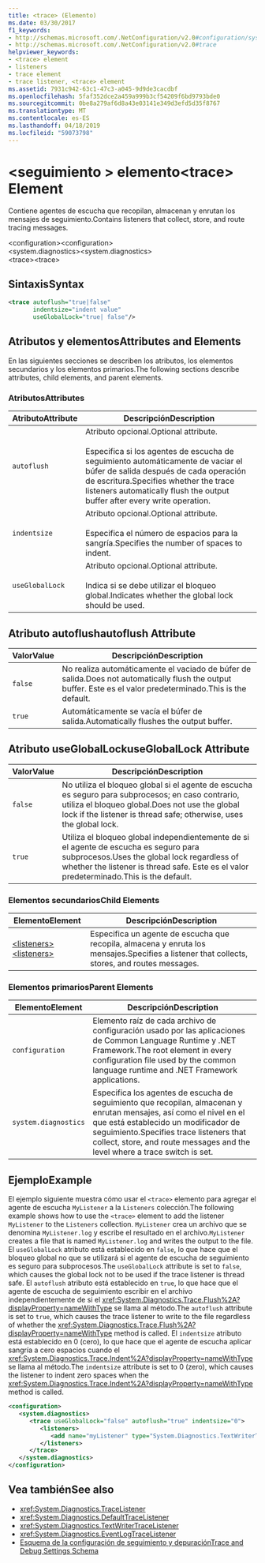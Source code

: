 ```yaml
---
title: <trace> (Elemento)
ms.date: 03/30/2017
f1_keywords:
- http://schemas.microsoft.com/.NetConfiguration/v2.0#configuration/system.diagnostics/trace
- http://schemas.microsoft.com/.NetConfiguration/v2.0#trace
helpviewer_keywords:
- <trace> element
- listeners
- trace element
- trace listener, <trace> element
ms.assetid: 7931c942-63c1-47c3-a045-9d9de3cacdbf
ms.openlocfilehash: 5faf352dce2a459a999b3cf54209f6bd9793bde0
ms.sourcegitcommit: 0be8a279af6d8a43e03141e349d3efd5d35f8767
ms.translationtype: MT
ms.contentlocale: es-ES
ms.lasthandoff: 04/18/2019
ms.locfileid: "59073798"
---
```

# <a name="trace-element"></a><span data-ttu-id="ffdfc-102">\<seguimiento > elemento</span><span class="sxs-lookup"><span data-stu-id="ffdfc-102">\<trace> Element</span></span>
<span data-ttu-id="ffdfc-103">Contiene agentes de escucha que recopilan, almacenan y enrutan los mensajes de seguimiento.</span><span class="sxs-lookup"><span data-stu-id="ffdfc-103">Contains listeners that collect, store, and route tracing messages.</span></span>  
  
 <span data-ttu-id="ffdfc-104">\<configuration></span><span class="sxs-lookup"><span data-stu-id="ffdfc-104">\<configuration></span></span>  
<span data-ttu-id="ffdfc-105">\<system.diagnostics></span><span class="sxs-lookup"><span data-stu-id="ffdfc-105">\<system.diagnostics></span></span>  
<span data-ttu-id="ffdfc-106">\<trace></span><span class="sxs-lookup"><span data-stu-id="ffdfc-106">\<trace></span></span>  
  
## <a name="syntax"></a><span data-ttu-id="ffdfc-107">Sintaxis</span><span class="sxs-lookup"><span data-stu-id="ffdfc-107">Syntax</span></span>  
  
```xml  
<trace autoflush="true|false"   
       indentsize="indent value"  
       useGlobalLock="true| false"/>  
```  
  
## <a name="attributes-and-elements"></a><span data-ttu-id="ffdfc-108">Atributos y elementos</span><span class="sxs-lookup"><span data-stu-id="ffdfc-108">Attributes and Elements</span></span>  
 <span data-ttu-id="ffdfc-109">En las siguientes secciones se describen los atributos, los elementos secundarios y los elementos primarios.</span><span class="sxs-lookup"><span data-stu-id="ffdfc-109">The following sections describe attributes, child elements, and parent elements.</span></span>  
  
### <a name="attributes"></a><span data-ttu-id="ffdfc-110">Atributos</span><span class="sxs-lookup"><span data-stu-id="ffdfc-110">Attributes</span></span>  
  
|<span data-ttu-id="ffdfc-111">Atributo</span><span class="sxs-lookup"><span data-stu-id="ffdfc-111">Attribute</span></span>|<span data-ttu-id="ffdfc-112">Descripción</span><span class="sxs-lookup"><span data-stu-id="ffdfc-112">Description</span></span>|  
|---------------|-----------------|  
|`autoflush`|<span data-ttu-id="ffdfc-113">Atributo opcional.</span><span class="sxs-lookup"><span data-stu-id="ffdfc-113">Optional attribute.</span></span><br /><br /> <span data-ttu-id="ffdfc-114">Especifica si los agentes de escucha de seguimiento automáticamente de vaciar el búfer de salida después de cada operación de escritura.</span><span class="sxs-lookup"><span data-stu-id="ffdfc-114">Specifies whether the trace listeners automatically flush the output buffer after every write operation.</span></span>|  
|`indentsize`|<span data-ttu-id="ffdfc-115">Atributo opcional.</span><span class="sxs-lookup"><span data-stu-id="ffdfc-115">Optional attribute.</span></span><br /><br /> <span data-ttu-id="ffdfc-116">Especifica el número de espacios para la sangría.</span><span class="sxs-lookup"><span data-stu-id="ffdfc-116">Specifies the number of spaces to indent.</span></span>|  
|`useGlobalLock`|<span data-ttu-id="ffdfc-117">Atributo opcional.</span><span class="sxs-lookup"><span data-stu-id="ffdfc-117">Optional attribute.</span></span><br /><br /> <span data-ttu-id="ffdfc-118">Indica si se debe utilizar el bloqueo global.</span><span class="sxs-lookup"><span data-stu-id="ffdfc-118">Indicates whether the global lock should be used.</span></span>|  
  
## <a name="autoflush-attribute"></a><span data-ttu-id="ffdfc-119">Atributo autoflush</span><span class="sxs-lookup"><span data-stu-id="ffdfc-119">autoflush Attribute</span></span>  
  
|<span data-ttu-id="ffdfc-120">Valor</span><span class="sxs-lookup"><span data-stu-id="ffdfc-120">Value</span></span>|<span data-ttu-id="ffdfc-121">Descripción</span><span class="sxs-lookup"><span data-stu-id="ffdfc-121">Description</span></span>|  
|-----------|-----------------|  
|`false`|<span data-ttu-id="ffdfc-122">No realiza automáticamente el vaciado de búfer de salida.</span><span class="sxs-lookup"><span data-stu-id="ffdfc-122">Does not automatically flush the output buffer.</span></span> <span data-ttu-id="ffdfc-123">Este es el valor predeterminado.</span><span class="sxs-lookup"><span data-stu-id="ffdfc-123">This is the default.</span></span>|  
|`true`|<span data-ttu-id="ffdfc-124">Automáticamente se vacía el búfer de salida.</span><span class="sxs-lookup"><span data-stu-id="ffdfc-124">Automatically flushes the output buffer.</span></span>|  
  
## <a name="usegloballock-attribute"></a><span data-ttu-id="ffdfc-125">Atributo useGlobalLock</span><span class="sxs-lookup"><span data-stu-id="ffdfc-125">useGlobalLock Attribute</span></span>  
  
|<span data-ttu-id="ffdfc-126">Valor</span><span class="sxs-lookup"><span data-stu-id="ffdfc-126">Value</span></span>|<span data-ttu-id="ffdfc-127">Descripción</span><span class="sxs-lookup"><span data-stu-id="ffdfc-127">Description</span></span>|  
|-----------|-----------------|  
|`false`|<span data-ttu-id="ffdfc-128">No utiliza el bloqueo global si el agente de escucha es seguro para subprocesos; en caso contrario, utiliza el bloqueo global.</span><span class="sxs-lookup"><span data-stu-id="ffdfc-128">Does not use the global lock if the listener is thread safe; otherwise, uses the global lock.</span></span>|  
|`true`|<span data-ttu-id="ffdfc-129">Utiliza el bloqueo global independientemente de si el agente de escucha es seguro para subprocesos.</span><span class="sxs-lookup"><span data-stu-id="ffdfc-129">Uses the global lock regardless of whether the listener is thread safe.</span></span> <span data-ttu-id="ffdfc-130">Este es el valor predeterminado.</span><span class="sxs-lookup"><span data-stu-id="ffdfc-130">This is the default.</span></span>|  
  
### <a name="child-elements"></a><span data-ttu-id="ffdfc-131">Elementos secundarios</span><span class="sxs-lookup"><span data-stu-id="ffdfc-131">Child Elements</span></span>  
  
|<span data-ttu-id="ffdfc-132">Elemento</span><span class="sxs-lookup"><span data-stu-id="ffdfc-132">Element</span></span>|<span data-ttu-id="ffdfc-133">Descripción</span><span class="sxs-lookup"><span data-stu-id="ffdfc-133">Description</span></span>|  
|-------------|-----------------|  
|[<span data-ttu-id="ffdfc-134">\<listeners></span><span class="sxs-lookup"><span data-stu-id="ffdfc-134">\<listeners></span></span>](../../../../../docs/framework/configure-apps/file-schema/trace-debug/listeners-element-for-trace.md)|<span data-ttu-id="ffdfc-135">Especifica un agente de escucha que recopila, almacena y enruta los mensajes.</span><span class="sxs-lookup"><span data-stu-id="ffdfc-135">Specifies a listener that collects, stores, and routes messages.</span></span>|  
  
### <a name="parent-elements"></a><span data-ttu-id="ffdfc-136">Elementos primarios</span><span class="sxs-lookup"><span data-stu-id="ffdfc-136">Parent Elements</span></span>  
  
|<span data-ttu-id="ffdfc-137">Elemento</span><span class="sxs-lookup"><span data-stu-id="ffdfc-137">Element</span></span>|<span data-ttu-id="ffdfc-138">Descripción</span><span class="sxs-lookup"><span data-stu-id="ffdfc-138">Description</span></span>|  
|-------------|-----------------|  
|`configuration`|<span data-ttu-id="ffdfc-139">Elemento raíz de cada archivo de configuración usado por las aplicaciones de Common Language Runtime y .NET Framework.</span><span class="sxs-lookup"><span data-stu-id="ffdfc-139">The root element in every configuration file used by the common language runtime and .NET Framework applications.</span></span>|  
|`system.diagnostics`|<span data-ttu-id="ffdfc-140">Especifica los agentes de escucha de seguimiento que recopilan, almacenan y enrutan mensajes, así como el nivel en el que está establecido un modificador de seguimiento.</span><span class="sxs-lookup"><span data-stu-id="ffdfc-140">Specifies trace listeners that collect, store, and route messages and the level where a trace switch is set.</span></span>|  
  
## <a name="example"></a><span data-ttu-id="ffdfc-141">Ejemplo</span><span class="sxs-lookup"><span data-stu-id="ffdfc-141">Example</span></span>  
 <span data-ttu-id="ffdfc-142">El ejemplo siguiente muestra cómo usar el `<trace>` elemento para agregar el agente de escucha `MyListener` a la `Listeners` colección.</span><span class="sxs-lookup"><span data-stu-id="ffdfc-142">The following example shows how to use the `<trace>` element to add the listener `MyListener` to the `Listeners` collection.</span></span> <span data-ttu-id="ffdfc-143">`MyListener` crea un archivo que se denomina `MyListener.log` y escribe el resultado en el archivo.</span><span class="sxs-lookup"><span data-stu-id="ffdfc-143">`MyListener` creates a file that is named `MyListener.log` and writes the output to the file.</span></span> <span data-ttu-id="ffdfc-144">El `useGlobalLock` atributo está establecido en `false`, lo que hace que el bloqueo global no que se utilizará si el agente de escucha de seguimiento es seguro para subprocesos.</span><span class="sxs-lookup"><span data-stu-id="ffdfc-144">The `useGlobalLock` attribute is set to `false`, which causes the global lock not to be used if the trace listener is thread safe.</span></span> <span data-ttu-id="ffdfc-145">El `autoflush` atributo está establecido en `true`, lo que hace que el agente de escucha de seguimiento escribir en el archivo independientemente de si el <xref:System.Diagnostics.Trace.Flush%2A?displayProperty=nameWithType> se llama al método.</span><span class="sxs-lookup"><span data-stu-id="ffdfc-145">The `autoflush` attribute is set to `true`, which causes the trace listener to write to the file regardless of whether the <xref:System.Diagnostics.Trace.Flush%2A?displayProperty=nameWithType> method is called.</span></span> <span data-ttu-id="ffdfc-146">El `indentsize` atributo está establecido en 0 (cero), lo que hace que el agente de escucha aplicar sangría a cero espacios cuando el <xref:System.Diagnostics.Trace.Indent%2A?displayProperty=nameWithType> se llama al método.</span><span class="sxs-lookup"><span data-stu-id="ffdfc-146">The `indentsize` attribute is set to 0 (zero), which causes the listener to indent zero spaces when the <xref:System.Diagnostics.Trace.Indent%2A?displayProperty=nameWithType> method is called.</span></span>  
  
```xml  
<configuration>  
   <system.diagnostics>  
      <trace useGlobalLock="false" autoflush="true" indentsize="0">  
         <listeners>  
            <add name="myListener" type="System.Diagnostics.TextWriterTraceListener, system version=1.0.3300.0, Culture=neutral, PublicKeyToken=b77a5c561934e089" initializeData="c:\myListener.log" />  
         </listeners>  
      </trace>  
   </system.diagnostics>  
</configuration>  
```  
  
## <a name="see-also"></a><span data-ttu-id="ffdfc-147">Vea también</span><span class="sxs-lookup"><span data-stu-id="ffdfc-147">See also</span></span>

- <xref:System.Diagnostics.TraceListener>
- <xref:System.Diagnostics.DefaultTraceListener>
- <xref:System.Diagnostics.TextWriterTraceListener>
- <xref:System.Diagnostics.EventLogTraceListener>
- [<span data-ttu-id="ffdfc-148">Esquema de la configuración de seguimiento y depuración</span><span class="sxs-lookup"><span data-stu-id="ffdfc-148">Trace and Debug Settings Schema</span></span>](../../../../../docs/framework/configure-apps/file-schema/trace-debug/index.md)
